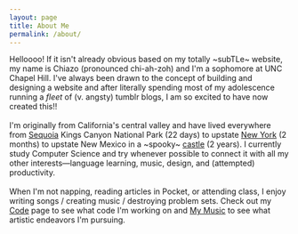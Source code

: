 ```yaml
---
layout: page
title: About Me
permalink: /about/
---
```


Helloooo! If it isn't already obvious based on my totally ~subTLe~ website,
    my name is Chiazo (pronounced chi-ah-zoh) and I'm a sophomore at UNC
    Chapel Hill. I've always been drawn to the concept of building and designing a
    website and after literally spending most of my adolescence running a <em>fleet</em>
    of (v. angsty) tumblr blogs, I am so excited to have now created this!!<br><br>I'm
    originally from California's central valley and have lived everywhere from <a
    href="https://www.outwardbound.org/course/high-sierra-alpine-backpacking-for-adults/671"
    title="">Sequoia</a> Kings Canyon National Park (22 days) to upstate <a href="https://lajf.org"
    title=""> New York</a> (2 months) to upstate New Mexico in a ~spooky~ <a href="https://uwc-usa.org"
    title="">castle</a> (2 years). I currently study Computer Science and try whenever
    possible to connect it with all my other interests—language learning, music, design,
    and (attempted) productivity.<br><br>When I'm not napping, reading articles in
    Pocket, or attending class, I enjoy writing songs / creating music / destroying
    problem sets. Check out my <a href="/code" title="">Code</a>
    page to see what code I'm working on and <a href="/music" title="">My Music</a>
    to see what artistic endeavors I'm pursuing.
